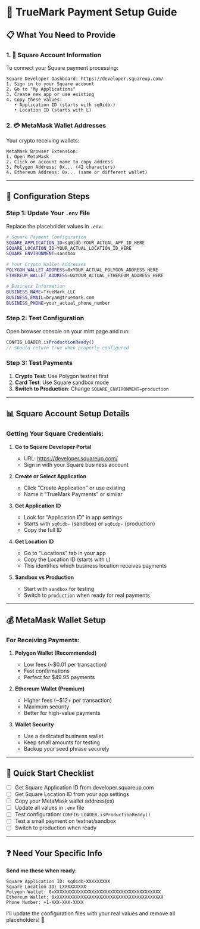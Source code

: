 # 🔧 TrueMark Payment Setup Guide

## 📋 What You Need to Provide

### 1. 🏦 **Square Account Information**
To connect your Square payment processing:

```
Square Developer Dashboard: https://developer.squareup.com/
1. Sign in to your Square account
2. Go to "My Applications" 
3. Create new app or use existing
4. Copy these values:
   • Application ID (starts with sq0idb-)
   • Location ID (starts with L)
```

### 2. 💳 **MetaMask Wallet Addresses**
Your crypto receiving wallets:

```
MetaMask Browser Extension:
1. Open MetaMask
2. Click on account name to copy address
3. Polygon Address: 0x... (42 characters)
4. Ethereum Address: 0x... (same or different wallet)
```

---

## 🔐 **Configuration Steps**

### Step 1: Update Your `.env` File
Replace the placeholder values in `.env`:

```bash
# Square Payment Configuration
SQUARE_APPLICATION_ID=sq0idb-YOUR_ACTUAL_APP_ID_HERE
SQUARE_LOCATION_ID=YOUR_ACTUAL_LOCATION_ID_HERE
SQUARE_ENVIRONMENT=sandbox

# Your Crypto Wallet Addresses  
POLYGON_WALLET_ADDRESS=0xYOUR_ACTUAL_POLYGON_ADDRESS_HERE
ETHEREUM_WALLET_ADDRESS=0xYOUR_ACTUAL_ETHEREUM_ADDRESS_HERE

# Business Information
BUSINESS_NAME=TrueMark LLC
BUSINESS_EMAIL=bryan@truemark.com
BUSINESS_PHONE=your_actual_phone_number
```

### Step 2: Test Configuration
Open browser console on your mint page and run:
```javascript
CONFIG_LOADER.isProductionReady()
// Should return true when properly configured
```

### Step 3: Test Payments
1. **Crypto Test**: Use Polygon testnet first
2. **Card Test**: Use Square sandbox mode
3. **Switch to Production**: Change `SQUARE_ENVIRONMENT=production`

---

## 📊 **Square Account Setup Details**

### Getting Your Square Credentials:

1. **Go to Square Developer Portal**
   - URL: https://developer.squareup.com/
   - Sign in with your Square business account

2. **Create or Select Application**
   - Click "Create Application" or use existing
   - Name it "TrueMark Payments" or similar

3. **Get Application ID**
   - Look for "Application ID" in app settings
   - Starts with `sq0idb-` (sandbox) or `sq0idp-` (production)
   - Copy the full ID

4. **Get Location ID**
   - Go to "Locations" tab in your app
   - Copy the Location ID (starts with `L`)
   - This identifies which business location receives payments

5. **Sandbox vs Production**
   - Start with `sandbox` for testing
   - Switch to `production` when ready for real payments

---

## 💰 **MetaMask Wallet Setup**

### For Receiving Payments:

1. **Polygon Wallet (Recommended)**
   - Low fees (~$0.01 per transaction)
   - Fast confirmations
   - Perfect for $49.95 payments

2. **Ethereum Wallet (Premium)**
   - Higher fees (~$12+ per transaction)  
   - Maximum security
   - Better for high-value payments

3. **Wallet Security**
   - Use a dedicated business wallet
   - Keep small amounts for testing
   - Backup your seed phrase securely

---

## 🚀 **Quick Start Checklist**

- [ ] Get Square Application ID from developer.squareup.com
- [ ] Get Square Location ID from your app settings  
- [ ] Copy your MetaMask wallet address(es)
- [ ] Update all values in `.env` file
- [ ] Test configuration: `CONFIG_LOADER.isProductionReady()`
- [ ] Test a small payment on testnet/sandbox
- [ ] Switch to production when ready

---

## ❓ **Need Your Specific Info**

**Send me these when ready:**

```
Square Application ID: sq0idb-XXXXXXXXX
Square Location ID: LXXXXXXXXX
Polygon Wallet: 0xXXXXXXXXXXXXXXXXXXXXXXXXXXXXXXXXXXXXXXXX
Ethereum Wallet: 0xXXXXXXXXXXXXXXXXXXXXXXXXXXXXXXXXXXXXXXXX
Phone Number: +1-XXX-XXX-XXXX
```

I'll update the configuration files with your real values and remove all placeholders! 🎯